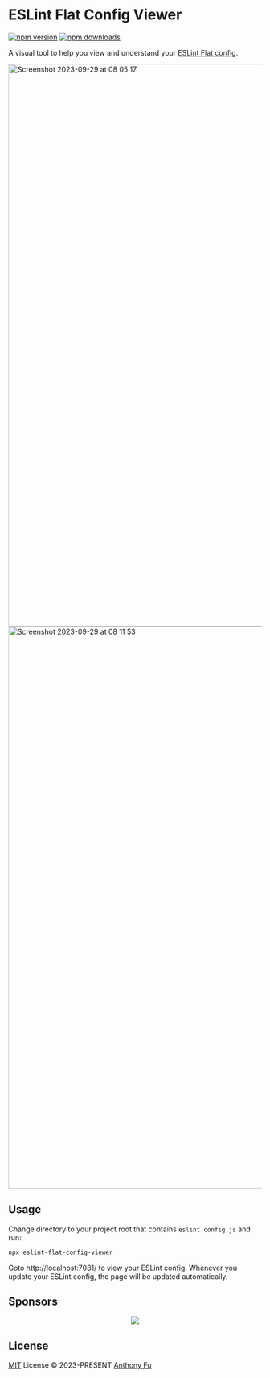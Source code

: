 # ESLint Flat Config Viewer

[![npm version][npm-version-src]][npm-version-href]
[![npm downloads][npm-downloads-src]][npm-downloads-href]

A visual tool to help you view and understand your [ESLint Flat config](https://eslint.org/docs/latest/use/configure/configuration-files-new).

<img width="1117" alt="Screenshot 2023-09-29 at 08 05 17" src="https://github.com/antfu/eslint-flat-config-viewer/assets/11247099/58e13690-7d2a-4d90-9d63-6355f14a3ff5">
<img width="1117" alt="Screenshot 2023-09-29 at 08 11 53" src="https://github.com/antfu/eslint-flat-config-viewer/assets/11247099/d26c7c78-fd9d-402e-a873-6ef15cfd3f58">


## Usage

Change directory to your project root that contains `eslint.config.js` and run:

```bash
npx eslint-flat-config-viewer
```

Goto http://localhost:7081/ to view your ESLint config. Whenever you update your ESLint config, the page will be updated automatically.

## Sponsors

<p align="center">
  <a href="https://cdn.jsdelivr.net/gh/antfu/static/sponsors.svg">
    <img src='https://cdn.jsdelivr.net/gh/antfu/static/sponsors.svg'/>
  </a>
</p>

## License

[MIT](./LICENSE) License © 2023-PRESENT [Anthony Fu](https://github.com/antfu)

<!-- Badges -->

[npm-version-src]: https://img.shields.io/npm/v/eslint-flat-config-viewer?style=flat&colorA=080f12&colorB=1fa669
[npm-version-href]: https://npmjs.com/package/eslint-flat-config-viewer
[npm-downloads-src]: https://img.shields.io/npm/dm/eslint-flat-config-viewer?style=flat&colorA=080f12&colorB=1fa669
[npm-downloads-href]: https://npmjs.com/package/eslint-flat-config-viewer

